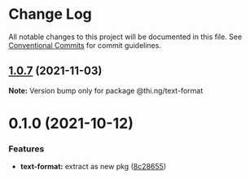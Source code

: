 # Change Log

All notable changes to this project will be documented in this file.
See [Conventional Commits](https://conventionalcommits.org) for commit guidelines.

## [1.0.7](https://github.com/thi-ng/umbrella/compare/@thi.ng/text-format@1.0.6...@thi.ng/text-format@1.0.7) (2021-11-03)

**Note:** Version bump only for package @thi.ng/text-format





# 0.1.0 (2021-10-12)


### Features

* **text-format:** extract as new pkg ([8c28655](https://github.com/thi-ng/umbrella/commit/8c28655d171a5ee95dd2737a0fae5b626f489125))

